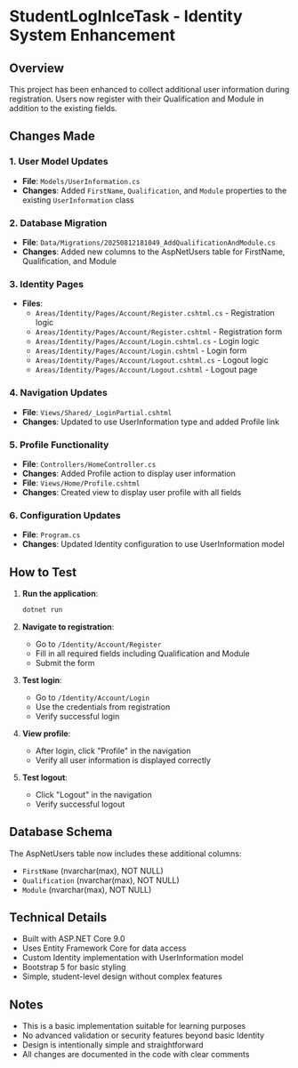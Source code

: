 # StudentLogInIceTask - Identity System Enhancement

## Overview
This project has been enhanced to collect additional user information during registration. Users now register with their Qualification and Module in addition to the existing fields.

## Changes Made

### 1. User Model Updates
- **File**: `Models/UserInformation.cs`
- **Changes**: Added `FirstName`, `Qualification`, and `Module` properties to the existing `UserInformation` class

### 2. Database Migration
- **File**: `Data/Migrations/20250812181049_AddQualificationAndModule.cs`
- **Changes**: Added new columns to the AspNetUsers table for FirstName, Qualification, and Module

### 3. Identity Pages
- **Files**: 
  - `Areas/Identity/Pages/Account/Register.cshtml.cs` - Registration logic
  - `Areas/Identity/Pages/Account/Register.cshtml` - Registration form
  - `Areas/Identity/Pages/Account/Login.cshtml.cs` - Login logic
  - `Areas/Identity/Pages/Account/Login.cshtml` - Login form
  - `Areas/Identity/Pages/Account/Logout.cshtml.cs` - Logout logic
  - `Areas/Identity/Pages/Account/Logout.cshtml` - Logout page

### 4. Navigation Updates
- **File**: `Views/Shared/_LoginPartial.cshtml`
- **Changes**: Updated to use UserInformation type and added Profile link

### 5. Profile Functionality
- **File**: `Controllers/HomeController.cs`
- **Changes**: Added Profile action to display user information
- **File**: `Views/Home/Profile.cshtml`
- **Changes**: Created view to display user profile with all fields

### 6. Configuration Updates
- **File**: `Program.cs`
- **Changes**: Updated Identity configuration to use UserInformation model

## How to Test

1. **Run the application**:
   ```bash
   dotnet run
   ```

2. **Navigate to registration**:
   - Go to `/Identity/Account/Register`
   - Fill in all required fields including Qualification and Module
   - Submit the form

3. **Test login**:
   - Go to `/Identity/Account/Login`
   - Use the credentials from registration
   - Verify successful login

4. **View profile**:
   - After login, click "Profile" in the navigation
   - Verify all user information is displayed correctly

5. **Test logout**:
   - Click "Logout" in the navigation
   - Verify successful logout

## Database Schema
The AspNetUsers table now includes these additional columns:
- `FirstName` (nvarchar(max), NOT NULL)
- `Qualification` (nvarchar(max), NOT NULL)  
- `Module` (nvarchar(max), NOT NULL)

## Technical Details
- Built with ASP.NET Core 9.0
- Uses Entity Framework Core for data access
- Custom Identity implementation with UserInformation model
- Bootstrap 5 for basic styling
- Simple, student-level design without complex features

## Notes
- This is a basic implementation suitable for learning purposes
- No advanced validation or security features beyond basic Identity
- Design is intentionally simple and straightforward
- All changes are documented in the code with clear comments 